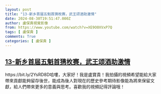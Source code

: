 ```yaml
---
layout: post
title: "13-新乡首届五魁首猜枚赛，武王颂酒助激情"
date: 2024-08-30T19:51:47.000Z
author: 盧保貴視覺影像
from: https://www.youtube.com/watch?v=XE9O0XVxP7Q
tags: [ 盧保貴 ]
comments: True
categories: [ 盧保貴 ]
---
```

<!--1725047507000-->
[13-新乡首届五魁首猜枚赛，武王颂酒助激情](https://www.youtube.com/watch?v=XE9O0XVxP7Q)
------

<div>
https://bit.ly/2YsRD8D哈嘍，大家好！我是盧寶貴！我拍攝的視頻希望能給大家帶來貢獻能夠留存後世，能成為後人對現在的歷史參考期待影像能為將來保留文獻，給人們帶來更多的意義與思考。喜歡我的視頻記得評論哦！
</div>

